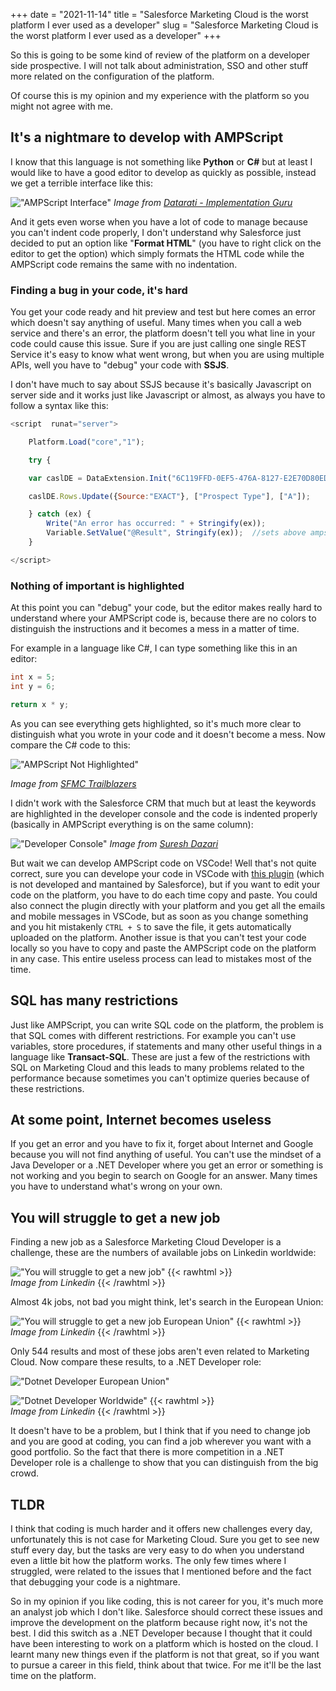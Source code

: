 +++ 
date = "2021-11-14"
title = "Salesforce Marketing Cloud is the worst platform I ever used as a developer"
slug = "Salesforce Marketing Cloud is the worst platform I ever used as a developer"
+++

So this is going to be some kind of review of the platform on a developer side prospective. I will not talk about administration, SSO and other stuff more related on the configuration of the platform.

Of course this is my opinion and my experience with the platform so you might not agree with me.

## It's a nightmare to develop with AMPScript

I know that this language is not something like **Python** or **C#** but at least I would like to have a good editor to develop as quickly as possible, instead we get a terrible interface like this:

!["AMPScript Interface"](/images/posts/salesforce-marketing-cloud-the-worst-platform-i-ever-used/ampscript-interface.png)
_Image from [Datarati - Implementation Guru](https://www.youtube.com/watch?v=HsrGTSiXMNw)_ 

And it gets even worse when you have a lot of code to manage because you can't indent code properly, I don't understand why Salesforce just decided to put an option like "**Format HTML**" (you have to right click on the editor to get the option) which simply formats the HTML code while the AMPScript code remains the same with no indentation.  

### Finding a bug in your code, it's hard

You get your code ready and hit preview and test but here comes an error which doesn't say anything of useful. Many times when you call a web service and there's an error, the platform doesn't tell you what line in your code could cause this issue. Sure if you are just calling one single REST Service it's easy to know what went wrong, but when you are using multiple APIs, well you have to "debug" your code with **SSJS**.

I don't have much to say about SSJS because it's basically Javascript on server side and it works just like Javascript or almost, as always you have to follow a syntax like this:

```javascript
<script  runat="server">

    Platform.Load("core","1");

    try {

    var caslDE = DataExtension.Init("6C119FFD-0EF5-476A-8127-E2E70D80ED04");

    caslDE.Rows.Update({Source:"EXACT"}, ["Prospect Type"], ["A"]);

    } catch (ex) {
        Write("An error has occurred: " + Stringify(ex));
        Variable.SetValue("@Result", Stringify(ex));  //sets above ampscript variable
    }

</script>
```

### Nothing of important is highlighted

At this point you can "debug" your code, but the editor makes really hard to understand where your AMPScript code is, because there are no colors to distinguish the instructions and it becomes a mess in a matter of time.

For example in a language like C#, I can type something like this in an editor:

```csharp
int x = 5;
int y = 6;

return x * y;
```

As you can see everything gets highlighted, so it's much more clear to distinguish what you wrote in your code and it doesn't become a mess. Now compare the C# code to this:

!["AMPScript Not Highlighted"](/images/posts/salesforce-marketing-cloud-the-worst-platform-i-ever-used/ampscript-not-highlighted.png)

_Image from [SFMC Trailblazers](https://www.youtube.com/watch?v=x3-gVLVINXA)_

I didn't work with the Salesforce CRM that much but at least the keywords are highlighted in the developer console and the code is indented properly (basically in AMPScript everything is on the same column):

!["Developer Console"](/images/posts/salesforce-marketing-cloud-the-worst-platform-i-ever-used/sfdc-developer-console.png)
_Image from [Suresh Dazari](https://www.youtube.com/watch?v=B8jbq4-8RPs)_ 

But wait we can develop AMPScript code on VSCode! Well that's not quite correct, sure you can develope your code in VSCode with [this plugin](https://marketplace.visualstudio.com/items?itemName=sergey-agadzhanov.AMPscript) (which is not developed and mantained by Salesforce), but if you want to edit your code on the platform, you have to do each time copy and paste. You could also connect the plugin directly with your platform and you get all the emails and mobile messages in VSCode, but as soon as you change something and you hit mistakenly `CTRL + S` to save the file, it gets automatically uploaded on the platform. Another issue is that you can't test your code locally so you have to copy and paste the AMPScript code on the platform in any case. This entire useless process can lead to mistakes most of the time.

## SQL has many restrictions

Just like AMPScript, you can write SQL code on the platform, the problem is that SQL comes with different restrictions. For example you can't use variables, store procedures, if statements and many other useful things in a language like **Transact-SQL**. These are just a few of the restrictions with SQL on Marketing Cloud and this leads to many problems related to the performance because sometimes you can't optimize queries because of these restrictions.

## At some point, Internet becomes useless

If you get an error and you have to fix it, forget about Internet and Google because you will not find anything of useful. You can't use the mindset of a Java Developer or a .NET Developer where you get an error or something is not working and you begin to search on Google for an answer. Many times you have to understand what's wrong on your own.

## You will struggle to get a new job

Finding a new job as a Salesforce Marketing Cloud Developer is a challenge, these are the numbers of available jobs on Linkedin worldwide:

!["You will struggle to get a new job"](/images/posts/salesforce-marketing-cloud-the-worst-platform-i-ever-used/linkedin-job-search-worldwide.png)
{{< rawhtml >}}
<br>
<i>Image from Linkedin</i>
{{< /rawhtml >}}

Almost 4k jobs, not bad you might think, let's search in the European Union:

!["You will struggle to get a new job European Union"](/images/posts/salesforce-marketing-cloud-the-worst-platform-i-ever-used/linkedin-job-search-european-union.png)
{{< rawhtml >}}
<br>
<i>Image from Linkedin</i>
{{< /rawhtml >}}

Only 544 results and most of these jobs aren't even related to Marketing Cloud. Now compare these results, to a .NET Developer role:

!["Dotnet Developer European Union"](/images/posts/salesforce-marketing-cloud-the-worst-platform-i-ever-used/dotnet-developer-european-union.png)

!["Dotnet Developer Worldwide"](/images/posts/salesforce-marketing-cloud-the-worst-platform-i-ever-used/dotnet-developer-worldwide.png)
{{< rawhtml >}}
<br>
<i>Image from Linkedin</i>
{{< /rawhtml >}}

It doesn't have to be a problem, but I think that if you need to change job and you are good at coding, you can find a job wherever you want with a good portfolio. So the fact that there is more competition in a .NET Developer role is a challenge to show that you can distinguish from the big crowd.

## TLDR

I think that coding is much harder and it offers new challenges every day, unfortunately this is not case for Marketing Cloud. Sure you get to see new stuff every day, but the tasks are very easy to do when you understand even a little bit how the platform works. The only few times where I struggled, were related to the issues that I mentioned before and the fact that debugging your code is a nightmare.

So in my opinion if you like coding, this is not career for you, it's much more an analyst job which I don't like. Salesforce should correct these issues and improve the development on the platform because right now, it's not the best. I did this switch as a .NET Developer because I thought that it could have been interesting to work on a platform which is hosted on the cloud. I learnt many new things even if the platform is not that great, so if you want to pursue a career in this field, think about that twice. For me it'll be the last time on the platform.